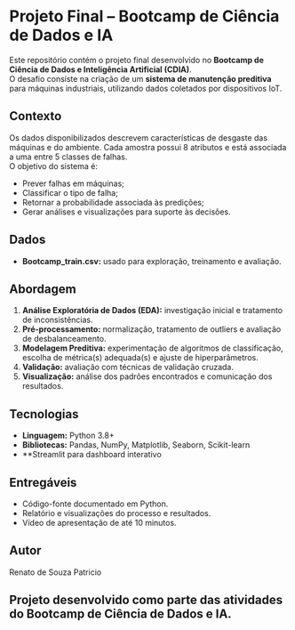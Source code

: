 # Projeto Final – Bootcamp de Ciência de Dados e IA

Este repositório contém o projeto final desenvolvido no **Bootcamp de Ciência de Dados e Inteligência Artificial (CDIA)**.  
O desafio consiste na criação de um **sistema de manutenção preditiva** para máquinas industriais, utilizando dados coletados por dispositivos IoT.

## Contexto
Os dados disponibilizados descrevem características de desgaste das máquinas e do ambiente. Cada amostra possui 8 atributos e está associada a uma entre 5 classes de falhas.  
O objetivo do sistema é:
- Prever falhas em máquinas;
- Classificar o tipo de falha;
- Retornar a probabilidade associada às predições;
- Gerar análises e visualizações para suporte às decisões.

## Dados
- **Bootcamp_train.csv:** usado para exploração, treinamento e avaliação.  

## Abordagem
1. **Análise Exploratória de Dados (EDA):** investigação inicial e tratamento de inconsistências.  
2. **Pré-processamento:** normalização, tratamento de outliers e avaliação de desbalanceamento.  
3. **Modelagem Preditiva:** experimentação de algoritmos de classificação, escolha de métrica(s) adequada(s) e ajuste de hiperparâmetros.  
4. **Validação:** avaliação com técnicas de validação cruzada.  
5. **Visualização:** análise dos padrões encontrados e comunicação dos resultados.

## Tecnologias
- **Linguagem:** Python 3.8+  
- **Bibliotecas:** Pandas, NumPy, Matplotlib, Seaborn, Scikit-learn  
- **Streamlit para dashboard interativo  

## Entregáveis
- Código-fonte documentado em Python.  
- Relatório e visualizações do processo e resultados.  
- Vídeo de apresentação de até 10 minutos.  

## Autor
Renato de Souza Patricio

## Projeto desenvolvido como parte das atividades do Bootcamp de Ciência de Dados e IA.
